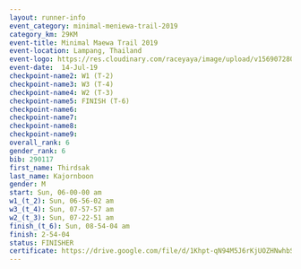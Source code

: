 ```yaml
---
layout: runner-info 
event_category: minimal-meniewa-trail-2019 
category_km: 29KM 
event-title: Minimal Maewa Trail 2019 
event-location: Lampang, Thailand 
event-logo: https://res.cloudinary.com/raceyaya/image/upload/v1569072805/logo/minimal-trail_ktnvsp.jpg 
event-date:  14-Jul-19 
checkpoint-name2: W1 (T-2) 
checkpoint-name3: W3 (T-4) 
checkpoint-name4: W2 (T-3) 
checkpoint-name5: FINISH (T-6) 
checkpoint-name6: 
checkpoint-name7: 
checkpoint-name8: 
checkpoint-name9: 
overall_rank: 6
gender_rank: 6
bib: 290117
first_name: Thirdsak
last_name: Kajornboon
gender: M
start: Sun, 06-00-00 am
w1_(t_2): Sun, 06-56-02 am
w3_(t_4): Sun, 07-57-57 am
w2_(t_3): Sun, 07-22-51 am
finish_(t_6): Sun, 08-54-04 am
finish: 2-54-04
status: FINISHER
certificate: https://drive.google.com/file/d/1Khpt-qN94M5J6rKjUOZHNwhbSJ4lKFIQ/view?usp=sharing
---
```

